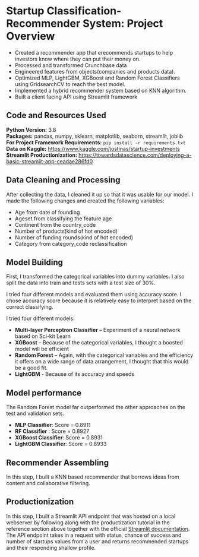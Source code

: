 # Startup Classification-Recommender System: Project Overview

* Created a recommender app that erecommends startups to help investors know where they can put their money on.
* Processed and transformed Crunchbase data
* Engineered features from objects(companies and products data).
* Optimized MLP, LightGBM, XGBoost and Random Forest Classifiers using GridsearchCV to reach the best model. 
* Implemented a hybrid recommender system based on KNN algorithm.
* Built a client facing API using Streamlit framework

## Code and Resources Used 
**Python Version:** 3.8  
**Packages:** pandas, numpy, sklearn, matplotlib, seaborn, streamlit, joblib  
**For Project Framework Requirements:**  ```pip install -r requirements.txt```  
**Data on Kaggle:** https://www.kaggle.com/justinas/startup-investments   
**Streamlit Productionization:** https://towardsdatascience.com/deploying-a-basic-streamlit-app-ceadae286fd0

## Data Cleaning and Processing
After collecting the data, I cleaned it up so that it was usable for our model. I made the following changes and created the following variables:

*	Age from date of founding 
*	Ageset from classifying the feature age
*	Continent from the country_code 
*	Number of products(kind of hot encoded)
*	Number of funding rounds(kind of hot encoded) 
*	Category from category_code reclassification

## Model Building 

First, I transformed the categorical variables into dummy variables. I also split the data into train and tests sets with a test size of 30%.   

I tried four different models and evaluated them using accuracy score. I chose accuracy score because it is relatively easy to interpret based on the correct classifying.   

I tried four different models:
*	**Multi-layer Perceptron Classifier** – Experiment of a neural network based on Sci-kit Learn
*	**XGBoost** – Because of the categorical variables, I thought a boosted model will be efficient
*	**Random Forest** – Again, with the categorical variables and the efficiency it offers on a wide range of data arrangement, I thought that this would be a good fit.
*   **LightGBM** - Because of its accuracy and speeds

## Model performance

The Random Forest model far outperformed the other approaches on the test and validation sets.
*   **MLP Classifier**: Score = 0.8911
*	**RF Classifier** :  Score = 0.8927
*	**XGBoost Classifier**: Score = 0.8931
*	**LightGBM Classifier**: Score = 0.8933

## Recommender Assembling

In this step, I built a KNN based recommender that borrows ideas from content and collaborative filtering.
## Productionization

In this step, I built a Streamlit API endpoint that was hosted on a local webserver by following along with the productization tutorial in the reference section above together with the official [Streamlit documentation](https://docs.streamlit.io/en/stable/). The API endpoint takes in a request with status, chance of success and number of startups values from a user and returns recommended startups and their responding shallow profile.